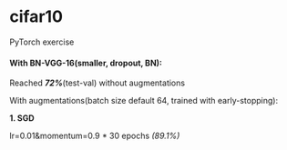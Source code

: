 # cifar10
PyTorch exercise

#### With BN-VGG-16(smaller, dropout, BN):

Reached **_72%_**(test-val) without augmentations

With augmentations(batch size default 64, trained with early-stopping): 

**1. SGD** 

lr=0.01&momentum=0.9 * 30 epochs *(89.1%)*